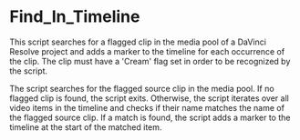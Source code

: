 # Find_In_Timeline

This script searches for a flagged clip in the media pool of a DaVinci Resolve project and adds a marker to the timeline
for each occurrence of the clip. The clip must have a 'Cream' flag set in order to be recognized by the script.

The script searches for the flagged source clip in the media pool. If no flagged clip is found, the script exits. Otherwise, the script iterates over all video items
in the timeline and checks if their name matches the name of the flagged source clip. If a match is found, the script adds a marker to the timeline at the start of the matched item.